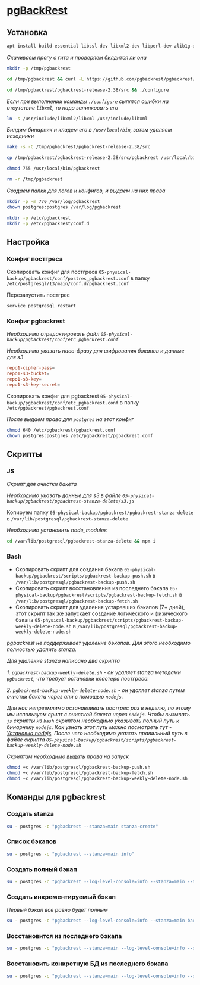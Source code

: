 # [pgBackRest](https://github.com/pgbackrest/pgbackrest)

## Установка

```bash
apt install build-essential libssl-dev libxml2-dev libperl-dev zlib1g-dev libpq-dev libbz2-dev liblz4-dev libzstd-dev libyaml-dev perl git
```

*Скачиваем прогу с гита и проверяем билдится ли она*

```bash
mkdir -p /tmp/pgbackrest

cd /tmp/pgbackrest && curl -L https://github.com/pgbackrest/pgbackrest/archive/release/2.38.tar.gz | tar xzf -

cd /tmp/pgbackrest/pgbackrest-release-2.38/src && ./configure
```

*Если при выполнении команды `./configure` сыпятся ошибки на отсутствие `libxml`, то надо залинковать его*

```bash
ln -s /usr/include/libxml2/libxml /usr/include/libxml
```

*Билдим бинарник и кладем его в `/usr/local/bin`, затем удаляем исходники*

```bash
make -s -C /tmp/pgbackrest/pgbackrest-release-2.38/src

cp /tmp/pgbackrest/pgbackrest-release-2.38/src/pgbackrest /usr/local/bin

chmod 755 /usr/local/bin/pgbackrest

rm -r /tmp/pgbackrest
```

*Создаем папки для логов и конфигов, и выдаем на них права*

```bash
mkdir -p -m 770 /var/log/pgbackrest
chown postgres:postgres /var/log/pgbackrest

mkdir -p /etc/pgbackrest
mkdir -p /etc/pgbackrest/conf.d
```

## Настройка

### Конфиг постгреса

Скопировать конфиг для постгреса `05-physical-backup/pgbackrest/conf/postres_pgbackrest.conf` в папку `/etc/postgresql/13/main/conf.d/pgbackrest.conf`

Перезапустить постгрес

```bash
service postgresql restart
```

### Конфиг pgbackrest

*Необходимо отредактировать файл `05-physical-backup/pgbackrest/conf/etc_pgbackrest.conf`*

*Необходимо указать пасс-фразу для шифрования бэкапов и данные для s3*

```conf
repo1-cipher-pass=
repo1-s3-bucket=
repo1-s3-key=
repo1-s3-key-secret=
```

Скопировать конфиг для pgbackrest `05-physical-backup/pgbackrest/conf/etc_pgbackrest.conf` в папку `/etc/pgbackrest/pgbackrest.conf`

*После выдаем права для `postgres` на этот конфиг*

```bash
chmod 640 /etc/pgbackrest/pgbackrest.conf
chown postgres:postgres /etc/pgbackrest/pgbackrest.conf
```

## Скрипты

### JS

*Скрипт для очистки бакета*

*Необходимо указать данные для s3 в файле `05-physical-backup/pgbackrest/pgbackrest-stanza-delete/s3.js`*

Копируем папку `05-physical-backup/pgbackrest/pgbackrest-stanza-delete` в `/var/lib/postgresql/pgbackrest-stanza-delete`

*Необходимо установить node_modules*

```bash
cd /var/lib/postgresql/pgbackrest-stanza-delete && npm i
```

### Bash

* Скопировать скрипт для создания бэкапа `05-physical-backup/pgbackrest/scripts/pgbackrest-backup-push.sh` в `/var/lib/postgresql/pgbackrest-backup-push.sh`
* Скопировать скрипт восстановления из последнего бэкапа `05-physical-backup/pgbackrest/scripts/pgbackrest-backup-fetch.sh` в `/var/lib/postgresql/pgbackrest-backup-fetch.sh`
* Скопировать скрипт для удаления устаревших бэкапов (7+ дней), этот скрипт так же запускает создание логического и физического бэкапа `05-physical-backup/pgbackrest/scripts/pgbackrest-backup-weekly-delete-node.sh` в `/var/lib/postgresql/pgbackrest-backup-weekly-delete-node.sh`

*pgbackrest не поддерживает удаление бэкапов. Для этого необходимо полностью удалить stanza.*

*Для удаление stanza написано два скрипта*

*1. `pgbackrest-backup-weekly-delete.sh` - он удаляет stanza методами `pgbackrest`, что требует остановки кластера постгреса.*

*2. `pgbackrest-backup-weekly-delete-node.sh` - он удаляет stanza путем очистки бакета через апи с помощью `nodejs`.*

*Для нас непреемлимо останавливать постгрес раз в неделю, по этому мы используем срипт с очисткой бакета через `nodejs`.*
*Чтобы вызывать `js` скрипты из `bash` скриптом необходимо указывать полный путь к бинарнику `nodejs`. Как узнать этот путь можно посмотреть тут - [Установка nodejs](../../02-nodejs/install.md).*
*После чего необходимо указать правильный путь в файле скрипта `05-physical-backup/pgbackrest/scripts/pgbackrest-backup-weekly-delete-node.sh`*

*Скриптам необходимо выдать права на запуск*

```bash
chmod +x /var/lib/postgresql/pgbackrest-backup-push.sh
chmod +x /var/lib/postgresql/pgbackrest-backup-fetch.sh
chmod +x /var/lib/postgresql/pgbackrest-backup-weekly-delete-node.sh
```

## Команды для pgbackrest

### Создать stanza

```bash
su - postgres -c "pgbackrest --stanza=main stanza-create"
```

### Список бэкапов

```bash
su - postgres -c "pgbackrest --stanza=main info"
```

### Создать полный бэкап

```bash
su - postgres -c "pgbackrest --log-level-console=info --stanza=main --type=full backup"
```

### Создать инкрементируемый бэкап

*Первый бэкап все равно будет полным*

```bash
su - postgres -c "pgbackrest --log-level-console=info --stanza=main backup"
```

### Восстановится из последнего бэкапа

```bash
su - postgres -c "pgbackrest --stanza=main --log-level-console=info --delta --recovery-option=recovery_target=immediate --target-action=promote --type=immediate restore"
```

### Восстановить конкретную БД из последнего бэкапа

```bash
su - postgres -c "pgbackrest --stanza=main --log-level-console=info --delta --recovery-option=recovery_target=immediate --target-action=promote --type=immediate --db-include=${dbName} restore"
```
